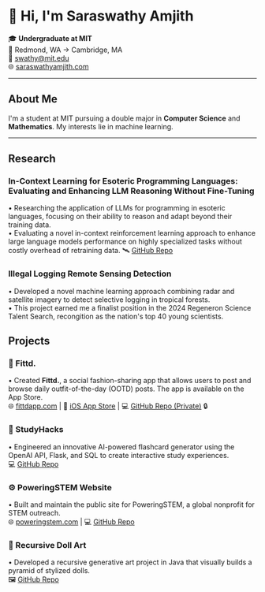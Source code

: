 # 👋 Hi, I'm Saraswathy Amjith

🎓 **Undergraduate at MIT**  
📍 Redmond, WA → Cambridge, MA  
📧 [swathy@mit.edu](mailto:swathy@mit.edu)  
🌐 [saraswathyamjith.com](http://saraswathyamjith.com)

---

## About Me

I'm a student at MIT pursuing a double major in **Computer Science** and **Mathematics**. My interests lie in machine learning. 

---

## Research

### In-Context Learning for Esoteric Programming Languages: Evaluating and Enhancing LLM Reasoning Without Fine-Tuning
• Researching the application of LLMs for programming in esoteric languages, focusing on their ability to reason and adapt beyond their training data. <br>
• Evaluating a novel in-context reinforcement learning approach to enhance large language models performance on highly specialized tasks without costly overhead of retraining data.
🛰️ [GitHub Repo](https://github.com/saraswathyamjith/In-Context-Learning-for-Esoteric-Programming-Languages)

### Illegal Logging Remote Sensing Detection
• Developed a novel machine learning approach combining radar and satellite imagery to detect selective logging in tropical forests. <br>
• This project earned me a finalist position in the 2024 Regeneron Science Talent Search, recongition as the nation's top 40 young scientists. 

## Projects

### 👗 Fittd.
• Created **Fittd.**, a social fashion-sharing app that allows users to post and browse daily outfit-of-the-day (OOTD) posts. The app is available on the App Store.  
🌐 [fittdapp.com](http://fittdapp.com) | 📱 [iOS App Store](https://apps.apple.com/us/app/fittd/id6504975404) | 💻 [GitHub Repo (Private)](https://github.com/saraswathyamjith/fittd) 🔒

### 🧠 StudyHacks
• Engineered an innovative AI-powered flashcard generator using the OpenAI API, Flask, and SQL to create interactive study experiences.  
💻 [GitHub Repo](https://github.com/saraswathyamjith/studyhacks)

### ⚙️ PoweringSTEM Website
• Built and maintain the public site for PoweringSTEM, a global nonprofit for STEM outreach.  
🌐 [poweringstem.com](http://poweringstem.com) | 💻 [GitHub Repo](https://github.com/saraswathyamjith/poweringstem-website)

### 🎨 Recursive Doll Art
• Developed a recursive generative art project in Java that visually builds a pyramid of stylized dolls.  
🖼️ [GitHub Repo](https://github.com/saraswathyamjith/recursive-doll-art)

